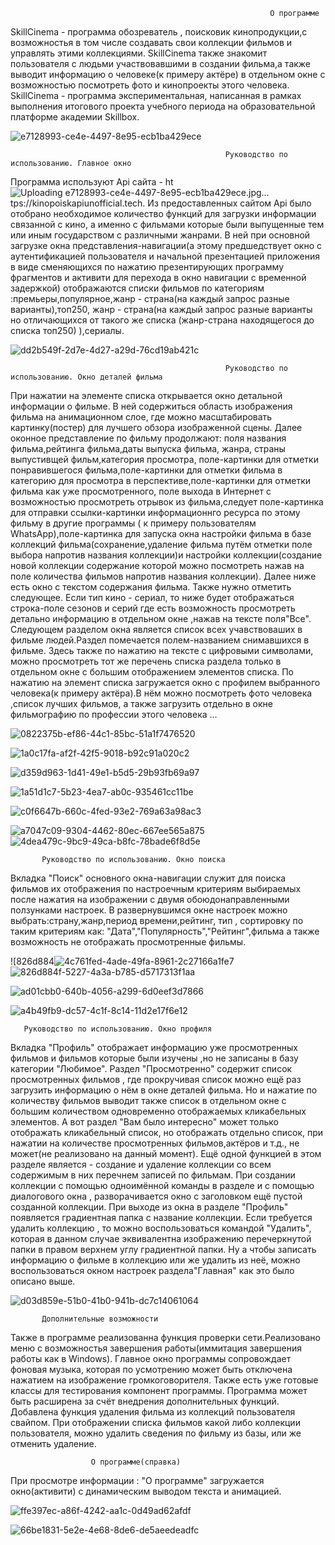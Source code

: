                                                               О программе                                                              
SkillCinema - программа обозреватель , поисковик кинопродукции,с возможностья в том числе создавать свои коллекции фильмов и управлять этими коллекциями.
SkillCinema также знакомит пользователя с людьми участвовавшими в создании фильма,а также выводит информацию о человеке(к примеру актёре) в отдельном окне с возможностью посмотреть фото и кинопроекты этого человека.
SkillCinema -  программа экспериментальная, написанная в рамках выполнения итогового проекта учебного периода на образовательной платформе академии Skillbox.

![e7128993-ce4e-4497-8e95-ecb1ba429ece](https://github.com/user-attachments/assets/539c3442-6ff3-410f-9ba4-bdd8455e88e3)

                                                             
                                                    Руководство по использованию. Главное окно                                                    
  Программа используют Api сайта - ht![Uploading e7128993-ce4e-4497-8e95-ecb1ba429ece.jpg…]()
tps://kinopoiskapiunofficial.tech. Из предоставленных сайтом Api было отобрано необходимое количество функций для загрузки
информации связанной с кино, а именно  с фильмами которые были выпущенные тем или иным государством с различными жанрами.
В ней при основной загрузке окна представления-навигации(а этому предшедствует окно с аутентификацией пользователя и начальной презентацией приложения в виде сменяющихся по нажатию презентирующих программу фрагментов и  активити  для перехода в окно навигации с временной задержкой) отображаются списки фильмов по категориям :премьеры,популярное,жанр - страна(на каждый запрос разные варианты),топ250, 
жанр - страна(на каждый запрос разные варианты но отличающихся от такого же списка (жанр-страна находящегося до списка топ250) ),сериалы.

   ![dd2b549f-2d7e-4d27-a29d-76cd19ab421c](https://github.com/user-attachments/assets/0f65909c-368b-407f-8bd6-6de2e4d95f18)
                              
                                                    Руководство по использованию. Окно деталей фильма                                                    
 При нажатии на элементе списка открывается окно детальной информации о фильме. В ней содержиться область изображения фильма на анимационном слое, 
где можно масштабировать картинку(постер) для лучшего обзора изображенной сцены. Далее оконное представление по фильму продолжают: поля названия фильма,рейтинга фильма,даты выпуска фильма, жанра,
страны выпустивщей фильм,категория просмотра, поле-картинки для отметки понравившегося фильма,поле-картинки для отметки  фильма в категорию для просмотра в перспективе,поле-картинки для отметки  фильма как уже просмотренного, поле выхода в Интернет с возможностью просмотреть отрывок из фильма,следует поле-картинка 
для отправки ссылки-картинки информационнго ресурса по этому фильму в другие программы ( к примеру пользователям WhatsApp),поле-картинка для запуска окна настройки фильма в базе коллекций фильма(сохранение,удаление фильма путём отметки поле выбора напротив названия коллекции)и настройки коллекции(создание новой коллекции содержание которой можно посмотреть нажав на поле количества фильмов напротив названия коллекции).
Далее ниже есть окно  с текстом содержания фильма. Также нужно отметить следующее. Если тип кино - сериал, то ниже будет отображаться строка-поле сезонов и серий где есть возможность просмотреть детально информацию в отдельном окне ,нажав на тексте поля"Все".
Следующем разделом окна является список всех учавствоваших в фильме людей.Раздел  помечается полем-названием  снимавшихся в фильме. Здесь также по нажатию на тексте с цифровыми символами, можно просмотреть тот же перечень списка раздела только в отдельном окне с большим отображением элементов списка. По нажатию на элемент списка загружается окно с профилем выбранного человека(к примеру актёра).В нём можно посмотреть фото человека ,список лучших фильмов, а также загрузить отдельно в окне фильмографию по профессии этого человека ... 


 ![0822375b-ef86-44c1-85bc-51a1f7476520](https://github.com/user-attachments/assets/4213583e-4e3c-444c-b41b-5edd384e4f6e)
               
 ![1a0c17fa-af2f-42f5-9018-b92c91a020c2](https://github.com/user-attachments/assets/25b57b4d-5ed6-4b05-acfd-298c60bb8ab9)

![d359d963-1d41-49e1-b5d5-29b93fb69a97](https://github.com/user-attachments/assets/b26cdff6-e3c5-4656-a207-68af6c04a9e4)

![1a51d1c7-5b23-4ea7-ab0c-935461cc11be](https://github.com/user-attachments/assets/f615e802-fcd6-4726-9307-26ae1d3a2786)

![c0f6647b-660c-4fed-93e2-769a63a98ac3](https://github.com/user-attachments/assets/cf2545ed-0c70-4d38-b752-13f95045f7e9)

 ![a7047c09-9304-4462-80ec-667ee565a875](https://github.com/user-attachments/assets/cf53f6cf-b0b6-4ba9-aa3d-eb07bb16f876)
 ![4dea479c-9bc9-49ca-b8fc-78bade6f8d5e](https://github.com/user-attachments/assets/639cdee1-886e-4652-a3da-3b886d0eac60)

                      
           Руководство по использованию. Окно поиска                                                  
Вкладка "Поиск" основного окна-навигации служит для поиска фильмов их отображения по настроечным критериям выбираемых после нажатия на изображении с двумя обоюдонаправленными ползунками настроек.  В развернувшимся окне настроек можно выбрать:страну,жанр,период времени,рейтинг, тип , сортировку по таким критериям как: "Дата","Популярность","Рейтинг",фильма а также возможность не отображать просмотренные фильмы.

![826d884![4c761fed-4ade-49fa-8961-2c27166a1fe7](https://github.com/user-attachments/assets/b6864297-b38e-4faf-a923-9ae706013d6e)
![826d884f-5227-4a3a-b785-d5717313f1aa](https://github.com/user-attachments/assets/48e58c43-61e4-447d-b0ac-6d9ebc57d2eb)

![ad01cbb0-640b-4056-a299-6d0eef3d7866](https://github.com/user-attachments/assets/6de74b66-1953-4b76-835d-c412f303480a)

![a4b49fb9-dc57-4c1f-8c14-11d2e17f6e12](https://github.com/user-attachments/assets/0b91882c-7a13-4d03-a0f0-13a9fddcc9c4)

       Руководство по использованию. Окно профиля                                                
Вкладка "Профиль" отображает информацию уже просмотренных фильмов и фильмов которые были изучены ,но не записаны в базу категории "Любимое".
Раздел "Просмотренно" содержит список просмотренных фильмов , где прокручивая список можно ещё раз загрузить информацию о нём в окне деталей фильма.
Но и нажатие по количеству фильмов выводит также список в отдельном окне с большим количеством одновременно отображаемых кликабельных элементов.
А вот раздел "Вам было интересно" может только отображать кликабельный список, но отображать отдельно список, при нажатии на количестве просмотренных фильмов,актёров и т.д., не может(не реализовано на данный момент).
Ещё одной функцией в этом разделе является - создание и удаление коллекции со всем содержимым в них перечнем записей по фильмам.
При создании коллекции с помощью одноимённой команды в разделе и с помощью диалогового окна , разворачивается окно с заголовком ещё пустой созданной коллекции.
При выходе из окна в разделе "Профиль" появляется градиентная папка с название коллекции. Если требуется удалить коллекцию , то можно воспользоваться командой "Удалить", которая в данном случае эквивалентна изображению перечеркнутой папки в правом верхнем углу градиентной папки.
Ну а чтобы записать информацию о фильме в коллекцию или же удалить из неё, можно воспользоваться окном настроек раздела"Главная" как это было описано выше.

  ![d03d859e-51b0-41b0-941b-dc7c14061064](https://github.com/user-attachments/assets/9c8a0d56-a2e4-469c-8bd9-28dee3b15ec9)
                                                 
           Дополнительные возможности
Также в программе реализованна функция проверки сети.Реализовано меню с возможностья завершения работы(иммитация завершения работы как в Windows).
Главное окно программы сопровождает фоновая музыка, которая по усмотрению может быть отключена нажатием на изображение громкоговорителя.
Также есть уже готовые классы для тестирования компонент программы.
Программа может быть расширена  за счёт внедрения дополнительных функций.
Добавлена функция удаления фильма из коллекций пользователя свайпом.
При отображении списка фильмов какой либо коллекции пользователя, можно удалить сведения по фильму из базы, или же отменить удаление.

                      О программе(справка)
При просмотре информации : "О программе"  загружается окно(активити) с динамическим выводом текста и анимацией.


![ffe397ec-a86f-4242-aa1c-0d49ad62afdf](https://github.com/user-attachments/assets/ad2c26f0-4960-4ad5-bf3f-782d62e1e0da)

![66be1831-5e2e-4e68-8de6-de5aeedeadfc](https://github.com/user-attachments/assets/92b99e5b-2b01-4efe-82dd-464e2c1e5384)

